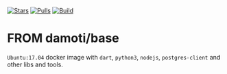 [![Stars](https://img.shields.io/docker/stars/damoti/base.svg)](https://hub.docker.com/r/damoti/base/)
[![Pulls](https://img.shields.io/docker/pulls/damoti/base.svg)](https://hub.docker.com/r/damoti/base/)
[![Build](https://img.shields.io/docker/build/damoti/base.svg)](https://hub.docker.com/r/damoti/base/builds/)

# FROM damoti/base

`Ubuntu:17.04` docker image with `dart`, `python3`, `nodejs`, `postgres-client` and other libs and tools.
